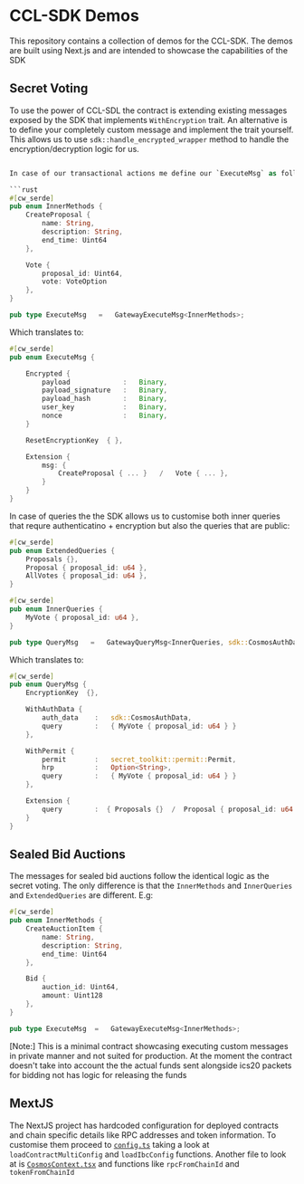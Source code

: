 # CCL-SDK Demos

This repository contains a collection of demos for the CCL-SDK. The demos are built using Next.js and are intended to showcase the capabilities of the SDK


## Secret Voting

To use the power of CCL-SDL the contract is extending existing messages exposed by the SDK that implements `WithEncryption` trait. An alternative is to define your completely custom message and implement the trait yourself. This allows us to use `sdk::handle_encrypted_wrapper` method to handle the encryption/decryption logic for us.

```rust

In case of our transactional actions me define our `ExecuteMsg` as follows:

```rust
#[cw_serde]
pub enum InnerMethods {
    CreateProposal {
        name: String,
        description: String,
        end_time: Uint64
    },

    Vote {
        proposal_id: Uint64,
        vote: VoteOption
    },
}

pub type ExecuteMsg   =   GatewayExecuteMsg<InnerMethods>;
```
Which translates to:
    
```rust
#[cw_serde]
pub enum ExecuteMsg {

    Encrypted {
        payload             :   Binary,
        payload_signature   :   Binary,
        payload_hash        :   Binary,
        user_key            :   Binary,
        nonce               :   Binary,
    }

    ResetEncryptionKey  { },

    Extension {
        msg: {
            CreateProposal { ... }   /   Vote { ... },   
        }
    }
}
```

In case of queries the the SDK allows us to customise both inner queries that requre authenticatino + encryption but also the queries that are public:


```rust
#[cw_serde]
pub enum ExtendedQueries {
    Proposals {},
    Proposal { proposal_id: u64 },
    AllVotes { proposal_id: u64 },
}

#[cw_serde]
pub enum InnerQueries {
    MyVote { proposal_id: u64 },
}

pub type QueryMsg   =   GatewayQueryMsg<InnerQueries, sdk::CosmosAuthData, ExtendedQueries>;
```

Which translates to:

```rust
#[cw_serde]
pub enum QueryMsg {
    EncryptionKey  {},

    WithAuthData {
        auth_data    :   sdk::CosmosAuthData,
        query        :   { MyVote { proposal_id: u64 } }
    },

    WithPermit {
        permit       :   secret_toolkit::permit::Permit,
        hrp          :   Option<String>,
        query        :   { MyVote { proposal_id: u64 } }
    },

    Extension {
        query        :  { Proposals {}  /  Proposal { proposal_id: u64 }  /  AllVotes { proposal_id: u64 }  }
    }
}
```


## Sealed Bid Auctions

The messages for sealed bid auctions follow the identical logic as the secret voting. The only difference is that the `InnerMethods` and `InnerQueries` and `ExtendedQueries` are different. E.g:

```rust
#[cw_serde]
pub enum InnerMethods {
    CreateAuctionItem {
        name: String,
        description: String,
        end_time: Uint64
    },

    Bid {
        auction_id: Uint64,
        amount: Uint128
    },
}

pub type ExecuteMsg  =   GatewayExecuteMsg<InnerMethods>;
```

[Note:] This is a minimal contract showcasing executing custom messages in private manner and not suited for production. At the moment the contract doesn't take into account the the actual funds sent alongside ics20 packets for bidding not has logic for releasing the funds



## MextJS

The NextJS project has hardcoded configuration for deployed contracts and chain specific details like RPC addresses and token information. To customise them proceed to [`config.ts`](/next-frontend/src/ccl-sdk/config.ts) taking a look at `loadContractMultiConfig` and `loadIbcConfig` functions.  Another file to look at is [`CosmosContext.tsx`](/next-frontend/src/utils/CosmosContext.tsx) and functions like `rpcFromChainId` and `tokenFromChainId`